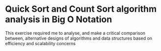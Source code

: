 # Quick Sort and Count Sort algorithm analysis in Big O Notation
This exercise required me to analyse, and make a critical comparison between, alternative designs of algorithms and data structures based on efficiency and scalability concerns

